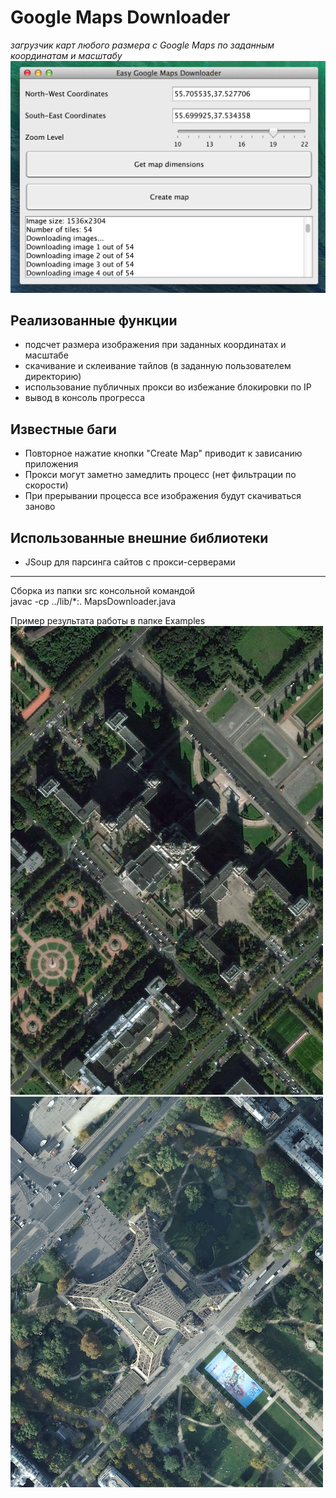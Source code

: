 Google Maps Downloader
================================
*загрузчик карт любого размера с Google Maps по заданным координатам и масштабу*
![Google Maps Downloader](/Examples/Interface.png)

Реализованные функции
-------------------------
* подсчет размера изображения при заданных координатах и масштабе
* скачивание и склеивание тайлов (в заданную пользователем директорию)
* использование публичных прокси во избежание блокировки по IP
* вывод в консоль прогресса

Известные баги
-------------------------
* Повторное нажатие кнопки "Create Map" приводит к зависанию приложения
* Прокси могут заметно замедлить процесс (нет фильтрации по скорости)
* При прерывании процесса все изображения будут скачиваться заново

Использованные внешние библиотеки
-------------------------
* JSoup для парсинга сайтов с прокси-серверами

-------------------------
Сборка из папки src консольной командой <br>
javac -cp ../lib/*:. MapsDownloader.java


Пример результата работы в папке Examples
![MSU](Examples/MoscowUniversity_preview.jpeg)
![Eiffel Tower](Examples/EiffelTower_preview.png)
